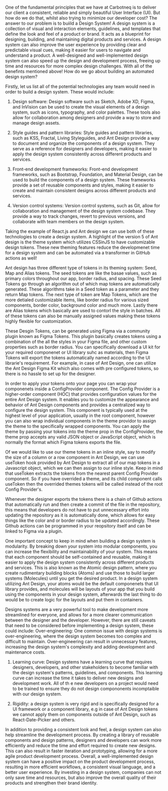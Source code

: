 One of the fundamental principles that we have at Carbotneq is to deliver our client a consistent, reliable and simply beautiful User Interface (UI). But how do we do that, whilst also trying to minimize our developer cost? The answer to our problem is to buiild a Design System! A design system is a collection of visual and interaction elements, guidelines, and templates that define the look and feel of a product or brand. It acts as a blueprint for designing, building, and maintaining digital products and services. A design system can also improve the user experience by providing clear and predictable visual cues, making it easier for users to navigate and understand a product. A well-designed and well-implemented design system can also speed up the design and development process, freeing up time and resources for more complex design challenges. With all of the benefints mentioned above! How do we go about building an automated design system?

Firstly, let us list all of the potential technologies any team would need in order to build a design system. These would include:

1. Design software: Design software such as Sketch, Adobe XD, Figma, and InVision can be used to create the visual elements of a design system, such as icons, typography, and color palettes. These tools also allow for collaboration among designers and provide a way to store and manage design assets.

2. Style guides and pattern libraries: Style guides and pattern libraries, such as KSS, Fractal, Living Styleguides, and Ant Design  provide a way to document and organize the components of a design system. They serve as a reference for designers and developers, making it easier to apply the design system consistently across different products and services.

3. Front-end development frameworks: Front-end development frameworks, such as Bootstrap, Foundation, and Material Design, can be used to build the components of a design system. These frameworks provide a set of reusable components and styles, making it easier to create and maintain consistent designs across different products and services.

4. Version control systems: Version control systems, such as Git, allow for collaboration and management of the design system codebase. They provide a way to track changes, revert to previous versions, and collaborate with team members on the design system.

Taking the example of React.js and Ant design we can use both of these technologies to create a design system. A highlight of the version 5 of Ant design is the theme system which utilizes CSSinJS to have customizable design tokens. These new theming features reduce the developmenet time for a design system and can be automated via a transformer in GitHub actions as well!

Ant design has three different type of tokens in its theming system: Seed, Map and Alias tokens. The seed tokens are like the basae values, such as primary colors throughout our app, border radius, and spacing. These Seed Tokens go through an algorithm out of which map tokens are automatically generated. These algorithms take in a Seed token as a parameter and they return Map tokens. The next type of token are Map Tokens, which are the more detialed customizable items, like border radius for various sized components, border color, background color and much more. Lastly there are Alias tokens which basically are used to contorl the style in batches. All of these tokens can also be manually assigned values making these tokens highly flexible for customization. 

These Desgin Tokens, can be generated using Figma via a community plugin known as Figma Tokens. This plugin basically creates tokens using a combination of the all the styles in your Figma file, and other custom properties such as border radius. You can specifically download a UI kit for your required componenet or UI library suhc as materials, then Figma Tokens will export the tokens automatically named according to the UI librarie's requirement. For example, in case of Ant Design, one can utilize the Ant Design Figma Kit which also comes with pre configured tokens, so there is no hassle to set up for the designer.

In order to apply your tokens onto your page you can wrap your componenets inside a ConfigProvider component. The Config Provider is a higher-order component (HOC) that provides configuration values for the entire Ant Design system. It enables you to customize the appearance and behavior of Ant Design components and provides a centralized way to configure the design system. This component is typically used at the highest level of your application, usually in the root component, however you can also wrap individual components in the theme providor to assign the theme to the specifically wrapped components. You can apply the theme by passing your tokens into the theme prop in the ConfigProvider, the theme prop accepts any valid JSON object or JavaScript object, which is normally the format which Figma tokens exports the file.

Of we would like to use our theme tokens in an inline style, say to modify the size of a column or a row component in Ant Design, we can use useToken hook provided by Ant Design to extract all of our map tokens in a Javascript object, which we can then assign to our inline style. Keep in mind that useToken extracts the tokens from the nearest parent Config Provider component. So if you have overrided a theme, and its child component calls useToken then the overrided themes tokens will be called instead of the root Config Provider's.

Whenever the designer exports the tokens there is a chain of Github actions that automatically run and then create a commit of the file in the repository, this means that developers do not have to put unnecessary effort into updating the repository as it is automatically done, which allows for easy things like the color and or border radius to be updated accordingly. These Github actions can be programmed in your reopsitory itself and can be linked to Figma via a plugin.

One important concept to keep in mind when building a design system is modularity. By breaking down your system into modular components, you can increase the flexibility and maintainability of your system. This means that each component should be self-contained and reusable, making it easier to apply the design system consistently across different products and services. This is also known as the Atomic design pattern, where you create rudimentary building blocks (Atoms) and use those to build larger systems (Molecules) until you get the desired product. In a design system utilizing Ant Design, your atoms would be the default componenets that UI library provides, and molecules will be layouts of your app that you build using the components in your design system, afterwards the last thing to do would be to create logic for the layouts and put them in containers.

Designs systems are a very powerful tool to make development more streamlined for everyone, and allows for a more clearer communication between the designer and the developer. However, there are still caveats that need to be considered before implementing a design system, these could include:
Over-engineering: One common issue with design systems is over-engineering, where the design system becomes too complex and difficult to maintain. Over-engineering can result in unnecessary features, increasing the design system's complexity and adding development and maintenance costs.

1. Learning curve: Design systems have a learning curve that requires designers, developers, and other stakeholders to become familiar with the design system's patterns, guidelines, and components. This learning curve can increase the time it takes to deliver new designs and development work. All of th e new developers on a project would need to be trained to ensure they do not design compononents incomptaible with our design system.

2. Rigidity: a design system is very rigid and is specifically designed for a UI framework or a component library, e.g in case of Ant Design tokens we cannot apply them on components outside of Ant Design, such as React-Date-Picker and others.

In addition to providing a consistent look and feel, a design system can also help streamline the development process. By creating a library of reusable components and design patterns, designers and developers can work more efficiently and reduce the time and effort required to create new designs. This can also result in faster iteration and prototyping, allowing for a more agile product development process. Overall, a well-implemented design system can have a positive impact on the product development process, resulting in more efficient workflows, a consistent visual language, and a better user experience. By investing in a design system, companies can not only save time and resources, but also improve the overall quality of their products and strengthen their brand identity.
